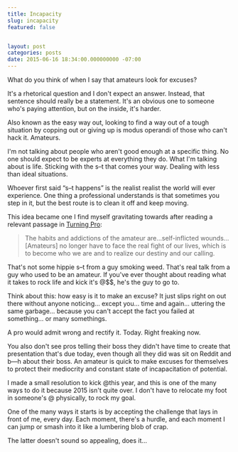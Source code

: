 ```yaml
---
title: Incapacity
slug: incapacity
featured: false


layout: post
categories: posts
date: 2015-06-16 18:34:00.000000000 -07:00
---
```


What do you think of when I say that amateurs look for excuses?

It's a rhetorical question and I don't expect an answer. Instead, that sentence should really be a statement. It's an obvious one to someone who's paying attention, but on the inside, it's harder.

Also known as the easy way out, looking to find a way out of a tough situation by copping out or giving up is modus operandi of those who can't hack it. Amateurs.

I'm not talking about people who aren't good enough at a specific thing. No one should expect to be experts at everything they do. What I'm talking about is life. Sticking with the s–t that comes your way. Dealing with less than ideal situations.

Whoever first said “s–t happens” is the realist realist the world will ever experience. One thing a professional understands is that sometimes you step in it, but the best route is to clean it off and keep moving.

This idea became one I find myself gravitating towards after reading a relevant passage in [Turning Pro](http://amzn.to/1G234yc):

> The habits and addictions of the amateur are…self-inflicted wounds…[Amateurs] no longer have to face the real fight of our lives, which is to become who we are and to realize our destiny and our calling.

That's not some hippie s–t from a guy smoking weed. That's real talk from a guy who used to be an amateur. If you've ever thought about reading what it takes to rock life and kick it's @$$, he's the guy to go to.

Think about this: how easy is it to make an excuse? It just slips right on out there without anyone noticing… except you… time and again… uttering the same garbage… because you can't accept the fact you failed at something… or many somethings.

A pro would admit wrong and rectify it. Today. Right freaking now.

You also don't see pros telling their boss they didn't have time to create that presentation that's due today, even though all they did was sit on Reddit and b—h about their boss. An amateur is quick to make excuses for themselves to protect their mediocrity and constant state of incapacitation of potential.

I made a small resolution to kick @this year, and this is one of the many ways to do it because 2015 isn't quite over. I don't have to relocate my foot in someone's @ physically, to rock my goal.

One of the many ways it starts is by accepting the challenge that lays in front of me, every day. Each moment, there's a hurdle, and each moment I can jump or smash into it like a lumbering blob of crap.

The latter doesn't sound so appealing, does it…

